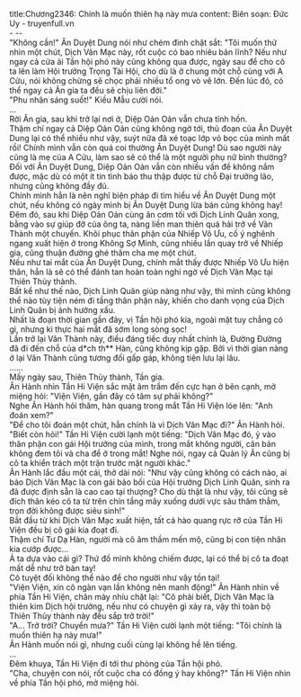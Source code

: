 title:Chương2346: Chính là muốn thiên hạ này mưa
content:
Biên soạn: Đức Uy - truyenfull.vn<br>- --<br>"Không cần!" Ân Duyệt Dung nói như chém đinh chặt sắt: "Tôi muốn thử nhìn một chút, Dịch Vân Mạc này, rốt cuộc có bao nhiêu bản lĩnh? Nếu như ngay cả cửa ải Tần hội phó này cũng không qua được, ngày sau để cho cô ta lên làm Hội trưởng Trọng Tài Hội, cho dù là ở chung một chỗ cùng với A Cửu, nói không chừng sẽ chọc phải nhiều tổ ong vò vẽ lớn. Đến lúc đó, có thể ngay cả Ân gia ta đều sẽ chịu liên đới."<br>"Phu nhân sáng suốt!" Kiều Mẫu cười nói.<br>...<br>Rời Ân gia, sau khi trở lại nơi ở, Diệp Oản Oản vẫn chưa tỉnh hồn.<br>Thậm chí ngay cả Diệp Oản Oản cũng không ngờ tới, thủ đoạn của Ân Duyệt Dung lại có thể nhiều như vậy, suýt nữa đã xé toạc lớp vỏ bọc của mình mất rồi! Chính mình vẫn còn quá coi thường Ân Duyệt Dung! Dù sao người này cũng là mẹ của A Cửu, làm sao sẽ có thể là một người phụ nữ bình thường?<br>Đối với Ân Duyệt Dung, Diệp Oản Oản vẫn còn nhiều vấn đề không nắm được, mặc dù có một ít tin tình báo thu thập được từ chỗ Đại trưởng lão, nhưng cũng không đầy đủ.<br>Chính mình hẳn là nên nghĩ biện pháp đi tìm hiểu về Ân Duyệt Dung một chút, nếu không có ngày mình bị Ân Duyệt Dung lừa bán cũng không hay!<br>Đêm đó, sau khi Diệp Oản Oản cùng ăn cơm tối với Dịch Linh Quân xong, bằng vào sự giúp đỡ của ông ta, nàng liền man thiên quá hải trở về Vân Thành một chuyến. Khôi phục thân phận của Nhiếp Vô Ưu, cố ý nghênh ngang xuất hiện ở trong Không Sợ Minh, cũng nhiều lần quay trở về Nhiếp gia, cũng thuận đường ghé thăm cha mẹ một chút.<br>Nếu như tai mắt của Ân Duyệt Dung, chính mắt thấy được Nhiếp Vô Ưu hiện thân, hẳn là sẽ có thể đánh tan hoàn toàn nghi ngờ về Dịch Vân Mạc tại Thiên Thủy thành.<br>Bất kể như thế nào, Dịch Linh Quân giúp nàng như vậy, thì mình cũng không thể nào tùy tiện ném đi tầng thân phận này, khiến cho danh vọng của Dịch Linh Quân bị ảnh hưởng xấu.<br>Nhất là đoạn thời gian gần đây, vị Tần hội phó kia, ngoài mặt tuy chẳng có gì, nhưng kì thực hai mắt đã sớm long sòng sọc!<br>Lần trở lại Vân Thành này, điều đáng tiếc duy nhất chính là, Đường Đường đã đi đến chỗ của d*ch th** Hàn, cũng không kịp gặp. Bởi vì thời gian nàng ở lại Vân Thành cũng tương đối gấp gáp, không tiện lưu lại lâu.<br>......<br>Mấy ngày sau, Thiên Thủy thành, Tần gia.<br>Ân Hành nhìn Tần Hi Viện sắc mặt âm trầm đến cực hạn ở bên cạnh, mở miệng hỏi: "Viện Viện, gần đây có tâm sự phải không?"<br>Nghe Ân Hành hỏi thăm, hàn quang trong mắt Tần Hi Viện lóe lên: "Anh đoán xem?"<br>"Để cho tôi đoán một chút, hẳn chính là vì Dịch Vân Mạc đi?" Ân Hành hỏi.<br>"Biết còn hỏi!" Tần Hi Viện cười lạnh một tiếng: "Dịch Vân Mạc đó, ỷ vào thân phận con gái Hội trưởng của mình, trong mắt không người, căn bản không đem tôi và cha để ở trong mắt! Nghe nói, ngay cả Quản lý Ân cũng bị cô ta khiển trách một trận trước mặt người khác."<br>Ân Hành lắc đầu một cái, thở dài nói: "Như vậy cũng không có cách nào, ai bảo Dịch Vân Mạc là con gái bảo bối của Hội trưởng Dịch Linh Quân, sinh ra đã được định sẵn là cao cao tại thượng? Cho dù thật là như vậy, tôi cũng sẽ đích thân kéo cô ta từ trên chín tầng mây xuống dưới vực sâu thăm thẳm, trọn đời không được siêu sinh!"<br>Bắt đầu từ khi Dịch Vân Mạc xuất hiện, tất cả hào quang rực rỡ của Tần Hi Viện đều bị cô gái kia đoạt đi.<br>Thậm chí Tư Dạ Hàn, người mà cô âm thầm mến mộ, cũng bị con tiện nhân kia cướp được...<br>Ả ta dựa vào cái gì? Thứ đồ mình không chiếm được, lại có thể bị cô ta đoạt mất dễ như trở bàn tay!<br>Cô tuyệt đối không thể nào để cho người như vậy tồn tại!<br>"Viện Viện, xin cô ngàn vạn lần không nên manh động!" Ân Hành nhìn về phía Tần Hi Viện, chân mày nhíu chặt lại: "Cô phải biết, Dịch Vân Mạc là thiên kim Dịch hội trưởng, nếu như có chuyện gì xảy ra, vậy thì toàn bộ Thiên Thủy thành này đều sắp trở trời!"<br>"A... Trở trời? Chuyển mưa?" Tần Hi Viện cười lạnh một tiếng: "Tôi chính là muốn thiên hạ này mưa!"<br>Ân Hành muốn nói gì, nhưng cuối cùng lại không hề lên tiếng.<br>...<br>Đêm khuya, Tần Hi Viện đi tới thư phòng của Tần hội phó.<br>"Cha, chuyện con nói, rốt cuộc cha có đồng ý hay không?" Tần Hi Viện nhìn về phía Tần hội phó, mở miệng hỏi.